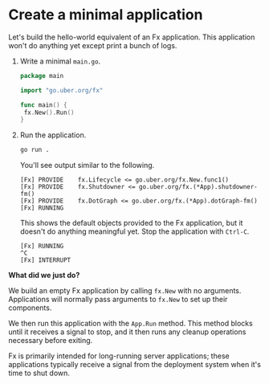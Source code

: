 # Create a minimal application

Let's build the hello-world equivalent of an Fx application.
This application won't do anything yet except print a bunch of logs.

1. Write a minimal `main.go`.

   ```go mdox-exec='region ex/get-started/01-minimal/main.go main'
   package main

   import "go.uber.org/fx"

   func main() {
   	fx.New().Run()
   }
   ```

2. Run the application.

   ```bash
   go run .
   ```

   You'll see output similar to the following.

   ```
   [Fx] PROVIDE    fx.Lifecycle <= go.uber.org/fx.New.func1()
   [Fx] PROVIDE    fx.Shutdowner <= go.uber.org/fx.(*App).shutdowner-fm()
   [Fx] PROVIDE    fx.DotGraph <= go.uber.org/fx.(*App).dotGraph-fm()
   [Fx] RUNNING
   ```

   This shows the default objects provided to the Fx application,
   but it doesn't do anything meaningful yet.
   Stop the application with `Ctrl-C`.

   ```
   [Fx] RUNNING
   ^C
   [Fx] INTERRUPT
   ```

**What did we just do?**

We build an empty Fx application by calling `fx.New` with no arguments.
Applications will normally pass arguments to `fx.New` to set up their
components.

We then run this application with the `App.Run` method.
This method blocks until it receives a signal to stop,
and it then runs any cleanup operations necessary before exiting.

Fx is primarily intended for long-running server applications;
these applications typically receive a signal from the deployment system
when it's time to shut down.
